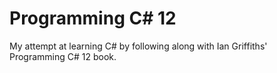 # Programming C# 12

My attempt at learning C# by following along with Ian Griffiths' Programming C# 12 book.
